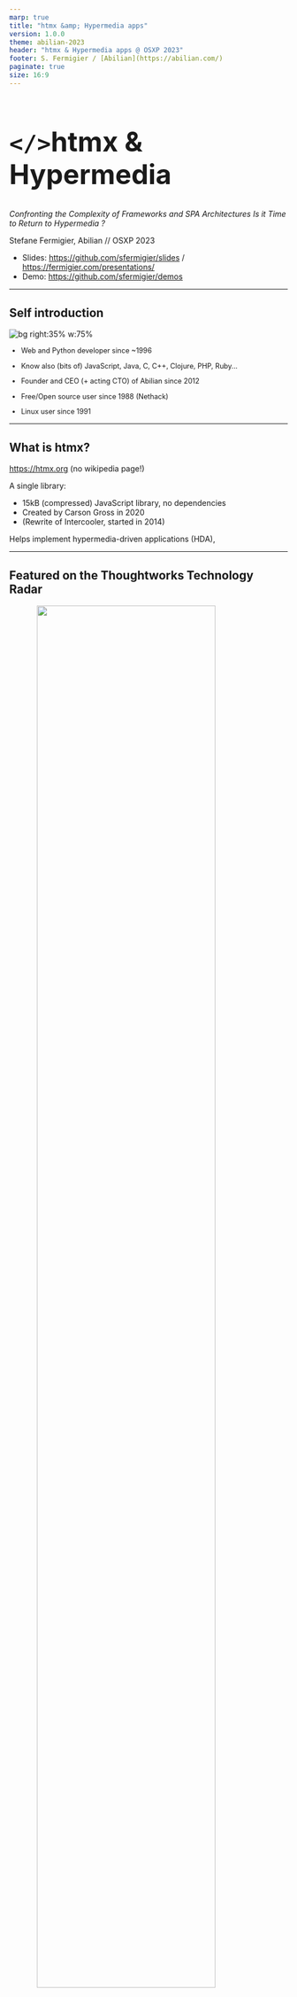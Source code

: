 ```yaml
---
marp: true
title: "htmx &amp; Hypermedia apps"
version: 1.0.0
theme: abilian-2023
header: "htmx & Hypermedia apps @ OSXP 2023"
footer: S. Fermigier / [Abilian](https://abilian.com/)
paginate: true
size: 16:9
---
```


# <!--fit-->`</>`htmx & Hypermedia

*Confronting the Complexity of Frameworks and SPA Architectures*
*Is it Time to Return to Hypermedia ?*

Stefane Fermigier, Abilian // OSXP 2023

- Slides: <https://github.com/sfermigier/slides> / <https://fermigier.com/presentations/>
- Demo: <https://github.com/sfermigier/demos>

---

## Self introduction

![bg right:35% w:75%](images/sf-it4business.png)

<div style="font-size: 90%;">

- Web and Python developer since ~1996

- Know also (bits of) JavaScript, Java, C, C++, Clojure, PHP, Ruby...

- Founder and CEO (+ acting CTO) of Abilian since 2012

- Free/Open source user since 1988 (Nethack)

- Linux user since 1991

</div>

---

## What is htmx?

https://htmx.org (no wikipedia page!)

A single library:

- 15kB (compressed) JavaScript library, no dependencies
- Created by Carson Gross in 2020
- (Rewrite of Intercooler, started in 2014)

Helps implement hypermedia-driven applications (HDA),

---

## <!--fit--> Featured on the Thoughtworks Technology Radar

<img src="images/htmx-tw-radar.png" alt=""
    style="width: 80%; display: block; margin: auto;">

---

<!-- _backgroundColor: "#0e0e16;"	 -->

<img src="images/js-framework-of-the%20year.png" alt=""
  style="width: 55%; display: block; margin: auto;"/>

Source: [Fireship](https://www.youtube.com/watch?v=ANCm3oG7htM&t=327)

---

## Agenda

<div class="columns-center">
<div>

1. **A short history of the Web**

   1. From Hypermedia to back again.

2. **Hypermedia and htmx**

   1. Hypermedia fundamentals.
   2. htmx: the missing pieces to the current web.

</div>

<div>

3. **Using htmx**

   1. Front-end (HTML) patterns
   2. Server patterns

4. **htmx in practice**.

   1. Case studies
   2. Scaling htmx.

5. **Conclusion**

</div>
</div>

---

# <!--fit-->A short history of web technologies

<img src="images/back-to-future.png" alt=""
  style="width: 100%; display: block; margin-top: 5%; margin-left: auto;"/>

---

## 1990-2000: The Dawn of Web Apps

![bg right:40% w:70%](images/webmaster-nutshell.jpg)

- Early beginnings before CSS and JS dominance
- "Web developers" didn't exist - Web specialists were called "webmasters"

---

## 1996-2005: Emergence of New (Proprietary) Technologies in 2000s

- Arrival of ActiveX, Java applets, Flash, Silverlight
- App vs. website divide
- CSS and JS in their primitive stages
- XMLHttpRequest for HTML or XML exchange

---

## 2005-2015: The Web 2.0 Era

- Introduction of jQuery, AJAX ("Asynchronous JavaScript and XML") / AJAJ
- Decline of ActiveX, Flash unsupported on iPhone
- => Developers' challenge: Replicating Flash apps with HTML, CSS, JS
- Browser limitations: Lack of HTML5, CSS3, ES5, and JSON.parse
- IE8 and Chrome 1's limitations

---

## 2010-2020: The Rise of SPAs

- General adoption of HTML5, CSS3, ES5
- Shift in web traffic to mobile devices
- Rise of Single Page Applications (SPA)
  - Frameworks: Angular, Ember, Backbone, Knockout, React, Vue, Svelte, Solid, Alpine, Nue...
- Hypermedia apps renamed (by contrast) "MPA" (Multiple Pages Applications)

---

## <!--fit-->Since 2020: The Domination of SPAs and JSON APIs

- Traditional web frameworks now push JSON to the browsers (e.g. DRF, Flask-Rest*, etc.)
  - \+ New frameworks focused on JSON APIs: FastAPI, Sanic, Litestar...
- Server frameworks adapting to "HTML for apps" approach
  - Rise of Blazor, Phoenix LiveView, Livewire, htmx...
- Innovations and complexities introduced by SPAs.

=> Seeking the balance of flexibility and simplicity.

---

# Hypermedia Systems & htmx

---

## Hypermedia Systems

A hypermedia system is a system that adheres to the **RESTful network architecture** in Fielding’s original sense of this term, and in particular to the [HATEOAS](https://htmx.org/essays/hateoas/) (Hypermedia as the engine of application state) principles.

NB: “REST” shouldn't be confused with "JSON APIs". JSON is not a natural hypermedia due to the absence of hypermedia controls. The exchange of hypermedia is (according to Gross) an explicit requirement for a system to be considered “RESTful.”

<!--
AKA: "le web à papa"
-->

---

## <!--fit--> Limitations of Traditional ("Web 1.0") Hypermedia

- Why should only `<a>` and `<form>` be able to make HTTP requests?
- Why should only `click` & `submit` events trigger them?
- Why should only `GET` & `POST` methods be available?
- Why should you only be able to replace the entire screen?

<!--
- Limited Element Interaction: In Web 1.0 applications, users can only manipulate HTML (Hypermedia control) with `<a>` and `<form>`. Other elements like buttons lacked this capability.

- Restricted Event Triggers: Traditional HTML hypermedia only reacts to specific events like click (for anchors) and submit (for forms). Other DOM events like mouse down or key up couldn't trigger HTTP requests.

- Constrained HTTP Methods: HTML primarily supports GET and POST methods, limiting access to DELETE, PUT, and PATCH.

- Whole Page Replacement: Clicking a hyperlink typically replaces the entire screen, leading to a poor user experience with issues like flash of unstyled content, disrupted scroll state, and loss of focus.
-->

---

## How htmx Solves these Four Problems?

<div class="columns-center">
<div>

Any element should be able to make HTTP requests

- `hx-get`, `hx-post`, `hx-put`, `hx-patch`, `hx-delete`

Any event should be able to trigger an HTTP request

- `hx-trigger`

</div>

<div>

Any HTTP Action should be available

- `hx-put`, `hx-patch`, `hx-delete`

Any place on the page should be replaceable

- `hx-target`, `hx-swap`

</div>
</div>

---

## Benefits of Introducing htmx

htmx solves all these four problems elegantly and without demanding developers write JavaScript code.

> htmx gives access to "AJAX", CSS Transitions, browser history, WebSockets and Server Sent Events directly in HTML, using only attributes, so you can build modern user interfaces ("SPA-like") with the simplicity and power of hypertext

---

# Front-End Patterns / Examples

---

## Getting started

```html
<script src="https://unpkg.com/htmx.org@latest"></script>
```

(45 kB minified, 15 kB gzipped)

---

## `hx-boost`

`hx-boost` allows you to “boost” normal anchors and form tags to use AJAX instead. It works even with JavaScript disabled.

```html
<div hx-boost="true">
  <a href="/page1">Go To Page 1</a>
  <a href="/page2">Go To Page 2</a>
</div>
<!-- or -->
<form hx-boost="true" action="/example" method="post">
  <input name="email" type="email" placeholder="Enter email...">
  <button>Submit</button>
</form>
```

---

## AJAX and HTTP methods

```html
<div id="contacts">
  <button hx-get="/contacts" hx-target="#contacts">
    Get The Contacts
  </button>
</div>
```

<div style="font-size: 80%;">

- `hx-get` — send GET request to the provided URL
- `hx-post` — send POST request to the provided URL
- `hx-put` — send PUT request to the provided URL
- `hx-patch` — send PATCH request to the provided URL
- `hx-delete` — send DELETE request to the provided URL

</div>

---

## Triggers

Browser events can trigger htmx actions:

```html
<div id="contacts"></div>

<button 
    hx-get="/contacts" hx-target="#main" 
    hx-swap="outerHTML" hx-trigger="mouseenter">
  Get The Contacts
</button>
```

---

## Trigger modifiers

The `hx-trigger` attribute accepts an additional modifier to change the behavior of the trigger, including:

<div style="font-size: 90%;">

- `once` — ensures a request will only happen once
- `changed` — issues a request if the value of the HTML element has changed
- `delay:<time interval>` — waits for the given amount of time before issuing the request
- `from:<CSS Selector>` — listens for the event on a different element
- ...

</div>

---

# <!--fit-->Server-Side Patterns

---

## Search example (server)

```python
@blueprint.get("/search")
def search():
    q = request.args.get("q", "").strip()
    talks = get_talks(q)

    if request.headers.get("HX-Trigger") == "search":
        return render_template("search/_rows.html", talks=talks)

    return render_template("search/index.html", talks=talks)
```

---

## Search example (`search/index.html`)

```jinja
  <input
      id="search" type="search" name="q"
      placeholder="Enter title or speaker"
      value="{{ request.args.get('q') or '' }}"
      {# htxm specific attrs #}
      hx-get="{{ url_for('.search') }}"
      hx-trigger="search, keyup delay:400ms changed"
      hx-target="tbody" hx-push-url="true" />
  <table>
    <thead>...</thead>
    <tbody>
    {% include "search/_rows.html" %}
    </tbody>
  </table>
```

---

## Search example (`search/_rows.html`)

```jinja
{% for talk in talks %}
  <tr>
    <td>{{ talk.title }}</td>
    <td>{{ talk.presenter }}</td>
  </tr>
{% else %}
  <tr>
    <td colspan="2">
      No relevant announcements
    </td>
  </tr>
{% endfor %}
```

---

## Discussion

Template generation should respect the "Locality of Behaviour" (LoB) principle.

> The behaviour of a unit of code should be as obvious as possible by looking only at that unit of code

Splitting the templates should be done a a way the respects this principle. Some patterns have emerged (see, e.g., [Django htmx patterns](https://github.com/spookylukey/django-htmx-patterns)) but rely on specifics features of templates languages or extensions. (No time to discuss today),

---

## Quick-and-dirty alternative

<!--_footer: ""-->

```python
@blueprint.get("/search")
def search():
    q = request.args.get("q", "").strip()
    talks = get_talks(q)
    return render_template("search/index.html", talks=talks)
# with
def after_app_request(response):
    if "HX-Request" in request.headers:
        data = response.get_data()
        tree = html.fromstring(data, parser=parser)
        target = request.headers["HX-Target"]
        target_elem = tree.xpath(f"//*[@id='{target}']")[0]
        oob_elems = tree.xpath("//*[@hx-swap-oob]")
        elems = [target_elem] + oob_elems
        response.data = "".join([html.tostring(elem, encoding=str) for elem in elems])
    return response
```

---

# <!--fit-->Experience Reports

---

## Contexte (2022)

<!-- _footer: ""-->

<div style="font-size: 70%">

- The effort took about 2 months (from a 21K LOC code base)
- No reduction in the application’s UX
- **Reduced the overall code base size by 67%**
- Increased python code by 140% (500 LOC to 1200 LOC) - a good think if you like Python
- First load time-to-interactive reduced by 50-60%
- Handles much larger data sets (react simply couldn’t handle the data)
- Web application memory usage was reduced by 46% (75MB to 45MB)

</div>

![bg vertical 90% right](images/contexte-1.png)
![bg 90% right](images/contexte-2.png)

---

## OpenUnited (2023)

<!-- _footer: ""-->

![bg right](images/OpenUnited.png)

<div style="font-size: 80%;">

- Code base size **reduced by 61%** (31237 LOC to 12044 LOC)
- Subjectively, **development velocity felt at least 5X faster**
- Rather than prototyping in Figma and then porting to HTML, UX development was done directly in HTML

Source: [Linkedin post](https://www.linkedin.com/feed/update/urn:li:activity:7109116330770878464/)

Code base (before/after): https://github.com/OpenUnited/

</div>

---

## Abilian

- htmx introduced in ongoing projects (sometimes alongside AlpineJS)
- Ongoing rewrite of older jQuery- and Vue-based projects
- Demos on <https://github.com/sfermigier/demos>
- [webbits](https://github.com/abilian/webbits): an open source component framework and library for Python & htmx (ongoing project)

---

## When and Why to Use htmx / HDA?

<div style="font-size: 80%;">

- **Ideal for Low-Interactivity Sites**: Best for text and image-based sites (e.g., Amazon, eBay, news sites).
- **Server-Side Value Addition**: Great for applications relying on server-side processing and data analysis.
- **Large-Grain Data Transfers**: All applications which use anchor tags and forms, with responses that return entire HTML documents from requests.
- **Wide Application Range**: Suitable for a variety of applications, extending beyond basic content display sites.
- **Simplifies Client-Side Complexity**: Reduces the need for client-side routing, state management, and JavaScript logic.

</div>

---

## When and Why Not to Use Hypermedia?

<div style="font-size: 90%;">

- **Highly Dynamic Interfaces**: online spreadsheets (where updates trigger cascading changes), games...
- **Performance Concerns**: Hypermedia can reduce performance in situations requiring rapid, dynamic updates on user interactions.
- **Complex User Interface Dynamics**: Ineffective for interfaces without clear update boundaries, needing continuous data refresh.
- **Avoid for Large-Grain Data Inefficiency**: Not ideal for applications where the "large-grain hypermedia data transfer" model is too coarse.
- **Use Case for Sophisticated Client-Side JavaScript**: Better to use advanced client-side JavaScript for complex, interactive elements.

</div>

---

## Mixing and Mashing

You can still use JavaScript (or Hyperscript) to provide (presumably lightweight) interactivity on the client (ex: hamburger menus, rich-text editors, complex data-grid, image editor...) in a context of an HDA / MPA, htmx-based (or not), application.

A DX issue can be the confusion that can appear from mixing 2 different template languages (*e.g.* Jinja and Vue or Alpine).

AlpineJS or Web Components are approaches that can be seen in the wild (and that I have personally experimented).

---

## Short example using Hyperscript

```jinja
{% extends "_layout.html" %}
{% block content %}
<script src="https://unpkg.com/hyperscript.org@0.9.12"></script>
<script src="https://cdn.jsdelivr.net/npm/sweetalert2@11"></script>
<button 
    hx-delete="/post{{post.id}}"
    _="on htmx:confirm(issueRequest)
        halt the event
        call Swal.fire({
            title: 'Confirm', text:'Do you want to delete this post?'
        })
        if result.isConfirmed issueRequest()
    ">Delete</button>
{% endblock %}
```

<!--_footer: ""-->

---

## Carson Gross recommends

> The prime directive of an HDA is to use Hypermedia As The Engine of Application State. A hypermedia-friendly scripting approach will follow this directive.

> Practically, this means that scripting should avoid making non-hypermedia exchanges over the network with a server.

> hypermedia-friendly scripting should avoid the use of `fetch()` and `XMLHttpRequest` unless the responses from the server use a hypermedia of some sort (`e.g.` HTML), rather than a data API format (`e.g.` plain JSON).

<!-- _footer: ""-->

---

## In any Case

- **Use Hypermedia for Simpler App Parts**: Can be beneficial for simpler parts of an app, like settings pages with straightforward forms.
- **Manage Your Complexity Budget**: Reserve hypermedia for simpler application aspects, allocating more complexity to critical, intricate functionalities.

---

# <!-- fit -->Scaling htmx

---

## Scaling Hypermedia-Driven Applications

- Common skepticism: HDAs (and htmx) won’t scale for large projects
- Scaling? = handling more nodes, requests, features, complexity, and team size
- The Web as the most successful and large scale distributed system
  - Hypermedia's role in the Web's scalability
  - Importance to individual developers

---

## Scaling Application Performance in HDAs

- Conditions for scaling efficiently:
  - Software should be stateless
  - Software should support horizontal scaling
  - Features in the software should be independent
  - The performance of the system should be observable
  - The software should utilize caching
- HDA ticks all the boxes

---

## Scaling with Number of Features in HDAs

- Independent endpoints driven by UI needs
- MVC architecture fostering scalability
- Server-side includes for view reuse
- Decoupled feature development

---

## Scaling with Complexity of Features in HDAs

- Distinction between server-side and client-side deep features
- HDAs are well suited for server-side complex features
- HDAs are less suited for client-side intense UI interactions
- In which case the architecture should enable integrating complex front-end behavior developped using client-side technologies (JavaScript, WASM...)

---

## Scaling the Development Team in HDAs

- Anecdotal evidence suggests fewer developers needed
- Elimination of front-end/back-end split
- Preference for smaller, more efficient teams
- But larger teams should be OK too

---

# <!--fit-->References

---

![bg right:40%](images/book.png)

## Hypermedia systems

<!-- _footer: ""-->

Book written by Carson Gross & co-authors.

<div style="font-size: 0.8em; margin-top: 1em;">
"Learn how hypermedia, the revolutionary idea that created The Web, can be used today to build modern, sophisticated web applications, often at a fraction of the complexity of popular JavaScript frameworks."
</div>

Freely available on <https://hypermedia.systems/>

---

## Projects

<div class="columns-center" style="font-size: 80%">
<div>

**Python projects or extensions**:

- [Flask-htmx](https://pypi.org/project/flask-htmx-fork/) (Flask extension)
- [Django htmx](https://django-htmx.readthedocs.io/en/latest/) (Django extension)
- [hx-request](https://hx-requests.readthedocs.io/) (Django extension)
- [Litestar htmx](https://docs.litestar.dev/latest/usage/htmx.html) (1st party support)
- ...

</div>

<div>

**Alternatives to htmx**:

- [Hotwired](https://hotwired.dev/)
- [Inertia](https://inertiajs.com/) (Larave)
- [Livewire](https://livewire.laravel.com/) (Laravel)
- Many others

</div>

---

## Other useful references

- [Essays on htmx.org](https://htmx.org/essays/)
- [Django + htmx patterns](https://github.com/spookylukey/django-htmx-patterns/)
- More:
  - [Server-Side Examples on htmx.org](https://htmx.org/server-examples/)
  - [PyHAT: Awesome Python htmx](https://github.com/PyHAT-stack/awesome-python-htmx)

---

# <!-- fit -->Conclusion

---

## Your turn!

Embrace htmx and HDA in Modern Web Development!

- In many cases, htmx is a viable alternative to SPAs.
- It balances performance, simplicity, and scalability.
- Future prospects for htmx and hypermedia in large-scale projects.

---

<!-- _footer: "" -->

<style scoped>
  h1 { font-size: 3.5em; }
</style>

# Merci!

<div style="font-size: 95%">

Credits: a large part of the content of this presentation is derived from the htmx.org and hypermedia.systems websites. Errors are mine.

Contact:

- sf@abilian.com / https://abilian.com/
- sf@fermigier.com / https://fermigier.com/

Slides created with [MARP](https://marp.app/).

</div>